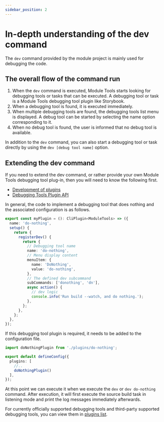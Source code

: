 ```yaml
---
sidebar_position: 2
---
```


# In-depth understanding of the dev command

The `dev` command provided by the module project is mainly used for debugging the code.

## The overall flow of the command run

1. When the `dev` command is executed, Module Tools starts looking for debugging tools or tasks that can be executed. A debugging tool or task is a Module Tools debugging tool plugin like Storybook.
2. When a debugging tool is found, it is executed immediately.
3. When multiple debugging tools are found, the debugging tools list menu is displayed. A debug tool can be started by selecting the name option corresponding to it.
4. When no debug tool is found, the user is informed that no debug tool is available.

In addition to the `dev` command, you can also start a debugging tool or task directly by using the `dev [debug tool name]` option.


## Extending the dev command

If you need to extend the dev command, or rather provide your own Module Tools debugging tool plug-in, then you will need to know the following first.

* [Development of plugins](plugins/guide/getting-started)
* [Debugging Tools Plugin API](/api/plugin-api/plugin-hooks#调试钩子)

In general, the code to implement a debugging tool that does nothing and the associated configuration is as follows.

``` ts do-nothing.ts
export const myPlugin = (): CliPlugin<ModuleTools> => ({
  name: 'do-nothing',
  setup() {
    return {
      registerDev() {
        return {
          // Debugging tool name
          name: 'do-nothing',
          // Menu display content
          menuItem: {
            name: 'DoNothing',
            value: 'do-nothing',
          },
          // The defined dev subcommand
          subCommands: ['donothing', 'dn'],
          async action() {
            // dev logic
            console.info('Run build --watch, and do nothing.');
          },
        };
      },
    };
  },
});
```

If this debugging tool plugin is required, it needs to be added to the configuration file.

``` ts
import doNothingPlugin from './plugins/do-nothing';

export default defineConfig({
  plugins: [
    //..
    doNothingPlugin()
  ],
});
```

At this point we can execute it when we execute the `dev` or `dev do-nothing` command. After execution, it will first execute the source build task in listening mode and print the log messages immediately afterwards.

For currently officially supported debugging tools and third-party supported debugging tools, you can view them in [plugins list](plugins/official-list/overview).
